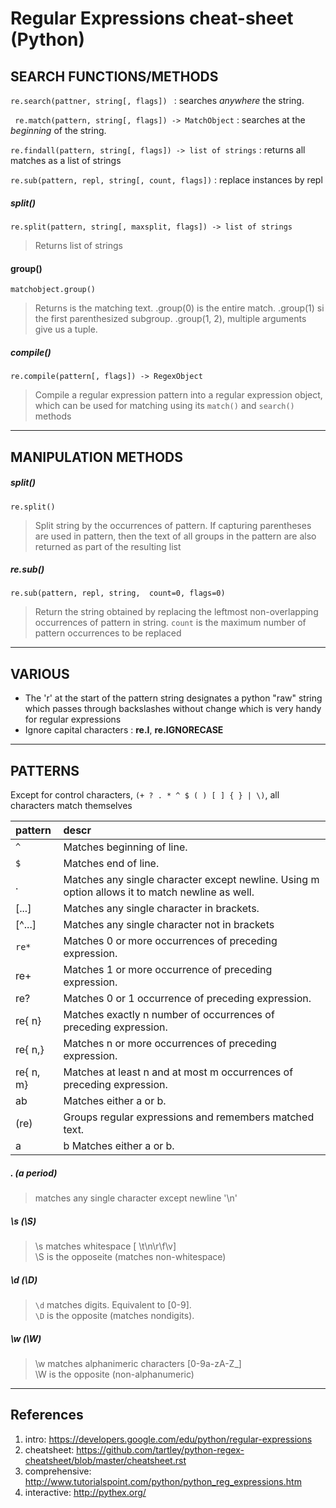 
Regular Expressions cheat-sheet (Python)
========================================



SEARCH FUNCTIONS/METHODS
------------------------

`re.search(pattner, string[, flags]) ` : searches *anywhere* the string.

` re.match(pattern, string[, flags]) -> MatchObject` : searches at the *beginning* of the string.

 `re.findall(pattern, string[, flags]) -> list of strings` : returns all matches as a list of strings
 
`re.sub(pattern, repl, string[, count, flags])` : replace instances by repl

##### split()
`re.split(pattern, string[, maxsplit, flags]) -> list of strings`
>Returns list of strings

#### group()
`matchobject.group()`  
>Returns is the matching text. .group(0) is the entire match. .group(1) si the first parenthesized subgroup. .group(1, 2), multiple arguments give us a tuple.

##### compile()
`re.compile(pattern[, flags]) -> RegexObject  `
>Compile a regular expression pattern into a regular expression object, which can be used for matching using its `match()` and `search()` methods

---


MANIPULATION METHODS
--------------------

##### split()
`re.split()`
>Split string by the occurrences of pattern. If capturing parentheses are used in pattern, then the text of all groups in the pattern are also returned as part of the resulting list

##### re.sub()
`re.sub(pattern, repl, string,  count=0, flags=0)`
>Return the string obtained by replacing the leftmost non-overlapping occurrences of pattern in string. `count` is the maximum number of pattern occurrences to be replaced

---


VARIOUS
-------
- The 'r' at the start of the pattern string designates a python "raw" string which passes through backslashes without change which is very handy for regular expressions  
- Ignore capital characters : **re.I**,  **re.IGNORECASE**  


---


PATTERNS  
--------
Except for control characters, `(+ ? . * ^ $ ( ) [ ] { } | \)`, all characters match themselves

|pattern   |descr   |
|:---|:---|
|`^`	|Matches beginning of line.|
|`$`	|Matches end of line.|
|.	|Matches any single character except newline. Using m option allows it to match newline as well.|
|[...]	|Matches any single character in brackets.|
|[^...]	|Matches any single character not in brackets|
|`re*`	|Matches 0 or more occurrences of preceding expression.|
| re+	|Matches 1 or more occurrence of preceding expression.|
|re?	|Matches 0 or 1 occurrence of preceding expression.|
|re{ n}	|Matches exactly n number of occurrences of preceding expression.|
|re{ n,}	|Matches n or more occurrences of preceding expression.|
|re{ n, m}	|Matches at least n and at most m occurrences of preceding expression.|
|ab	|Matches either a or b.|
|(re)	|Groups regular expressions and remembers matched text.|
a|b	Matches either a or b.

#####  . (a period)
> matches any single character except newline '\n'

#####  \s  (\S)
> \s matches whitespace [ \t\n\r\f\v]  
> \S is the opposeite (matches non-whitespace)

##### \d    (\D)
> `\d` matches digits. Equivalent to [0-9].  
> `\D` is the opposite (matches nondigits).

#####  \w (\W)
> \w matches alphanimeric characters [0-9a-zA-Z_]  
> \W is the opposite (non-alphanumeric)


---


References
----------
1. intro: https://developers.google.com/edu/python/regular-expressions 
2. cheatsheet: https://github.com/tartley/python-regex-cheatsheet/blob/master/cheatsheet.rst
3. comprehensive: http://www.tutorialspoint.com/python/python_reg_expressions.htm
4. interactive: http://pythex.org/
